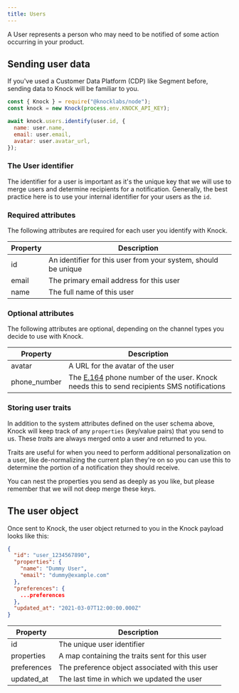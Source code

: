 ```yaml
---
title: Users
---
```


A User represents a person who may need to be notified of some action occurring in your
product.

## Sending user data

If you've used a Customer Data Platform (CDP) like Segment before, sending data to Knock will be familiar to you.

```js
const { Knock } = require("@knocklabs/node");
const knock = new Knock(process.env.KNOCK_API_KEY);

await knock.users.identify(user.id, {
  name: user.name,
  email: user.email,
  avatar: user.avatar_url,
});
```

### The User identifier

The identifier for a user is important as it's the unique key that we will use to merge users and
determine recipients for a notification. Generally, the best practice here is to use your internal
identifier for your users as the `id`.

### Required attributes
The following attributes are required for each user you identify with Knock. 

| Property | Description                                                    |
| -------- | -------------------------------------------------------------- |
| id       | An identifier for this user from your system, should be unique |
| email    | The primary email address for this user                        |
| name     | The full name of this user                                     |

### Optional attributes
The following attributes are optional, depending on the channel types you decide to use with Knock.

| Property | Description                                                    |
| -------- | -------------------------------------------------------------- |
| avatar       | A URL for the avatar of the user |
| phone_number   | The [E.164](https://www.twilio.com/docs/glossary/what-e164) phone number of the user. Knock needs this to send recipients SMS notifications |

### Storing user traits

In addition to the system attributes defined on the user schema above, Knock will keep track of any `properties` (key/value pairs) that you send to us. These _traits_ are always merged onto a user and returned to you.

Traits are useful for when you need to perform additional personalization on a user, like de-normalizing
the current plan they're on so you can use this to determine the portion of a notification they should receive.

You can nest the properties you send as deeply as you like, but please remember that
we will not deep merge these keys.

## The user object

Once sent to Knock, the user object returned to you in the Knock payload looks like this:

```json
{
  "id": "user_1234567890",
  "properties": {
    "name": "Dummy User",
    "email": "dummy@example.com"
  },
  "preferences": {
    ...preferences
  },
  "updated_at": "2021-03-07T12:00:00.000Z"
}
```

| Property    | Description                                     |
| ----------- | ----------------------------------------------- |
| id          | The unique user identifier                      |
| properties  | A map containing the traits sent for this user  |
| preferences | The preference object associated with this user |
| updated_at  | The last time in which we updated the user      |

<!-- ## Batch sending user data

You can batch send user objects, which is useful for when you're onboarding onto Knock.

```js
const { Knock } = require("@knocklabs/node");
const chunk = require("lodash.chunk");
const knock = new Knock(process.env.KNOCK_API_KEY);

const USERS_PER_CHUNK = 100;

Promise.all(
  chunk(users, USERS_PER_CHUNK).map(userBatch => {
    return knock.users.batch(userBatch.map(user => ({
      id: user.id,
      properties: {
        name: user.name,
        email: user.email,
        avatar: user.avatar_url,
      },
    }))
  });
);
``` -->
